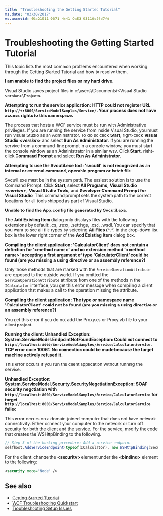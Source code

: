 ```yaml
---
title: "Troubleshooting the Getting Started Tutorial"
ms.date: "03/30/2017"
ms.assetid: 69a21511-0871-4c41-9a53-93110e84d7fd
---
```

# Troubleshooting the Getting Started Tutorial
This topic lists the most common problems encountered when working through the Getting Started Tutorial and how to resolve them.  
  
**I am unable to find the project files on my hard drive.**

 Visual Studio saves project files in c:\users\\<user name>\Documents\\<Visual Studio version\>\Projects.  
  
**Attempting to run the service application: HTTP could not register URL `http://+:8000/ServiceModelSamples/Service/`.**
**Your process does not have access rights to this namespace.** 

 The process that hosts a WCF service must be run with Administrative privileges. If you are running the service from inside Visual Studio, you must run Visual Studio as an Administrator. To do so click **Start**, right-click **Visual Studio \<*version*>** and select **Run As Administrator**. If you are running the service from a command-line prompt in a console window, you must start the console window as an Administrator in a similar way. Click **Start**, right-click **Command Prompt** and select **Run As Administrator**.  
  
**Attempting to use the Svcutil.exe tool: 'svcutil' is not recognized as an internal or external command, operable program or batch file.**

 Svcutil.exe must be in the system path. The easiest solution is to use the Command Prompt. Click **Start**, select **All Programs**, **Visual Studio \<*version*>**, **Visual Studio Tools**, and **Developer Command Prompt for Visual Studio**. This command prompt sets the system path to the correct locations for all tools shipped as part of Visual Studio.  

**Unable to find the App.config file generated by Svcutil.exe.**

 The **Add Existing Item** dialog only displays files with the following extensions by default: .cs, .resx, .settings, .xsd, .wsdl. You can specify that you want to see all file types by selecting **All Files (\*.\*)** in the drop-down list box in the lower right corner of the **Add Existing Item** dialog box.  


**Compiling the client application: 'CalculatorClient' does not contain a definition for '\<method name>' and no extension method '\<method name>' accepting a first argument of type 'CalculatorClient' could be found (are you missing a using directive or an assembly reference?)**  

Only those methods that are marked with the `ServiceOperationAttribute` are exposed to the outside world. If you omitted the `ServiceOperationAttribute` attribute from one of the methods in the `ICalculator` interface, you get this error message when compiling a client application that makes a call to the operation missing the attribute.  

**Compiling the client application: The type or namespace name 'CalculatorClient' could not be found (are you missing a using directive or an assembly reference?)**

 You get this error if you do not add the Proxy.cs or Proxy.vb file to your client project.  

**Running the client: Unhandled Exception: System.ServiceModel.EndpointNotFoundException: Could not connect to `http://localhost:8000/ServiceModelSamples/Service/CalculatorService`. TCP error code 10061: No connection could be made because the target machine actively refused it.**

This error occurs if you run the client application without running the service.  
  
**Unhandled Exception: System.ServiceModel.Security.SecurityNegotiationException: SOAP security negotiation with `http://localhost:8000/ServiceModelSamples/Service/CalculatorService` for target `http://localhost:8000/ServiceModelSamples/Service/CalculatorService` failed**  

This error occurs on a domain-joined computer that does not have network connectivity. Either connect your computer to the network or turn off security for both the client and the service. For the service, modify the code that creates the WSHttpBinding to the following.  
  
```csharp
// Step 3 of the hosting procedure: Add a service endpoint  
selfhost.AddServiceEndpoint(typeof(ICalculator), new WSHttpBinding(SecurityMode.None), "CalculatorService");  
```

For the client, change the **\<security>** element under the **\<binding>** element to the following:  
  
```xml
<security mode="Node" />  
```  

## See also
- [Getting Started Tutorial](../../../docs/framework/wcf/getting-started-tutorial.md)
- [WCF Troubleshooting Quickstart](../../../docs/framework/wcf/wcf-troubleshooting-quickstart.md)
- [Troubleshooting Setup Issues](../../../docs/framework/wcf/troubleshooting-setup-issues.md)
